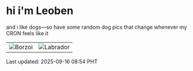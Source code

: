 # hi i'm Leoben

and i like dogs—so have some random dog pics that change whenever my CRON feels like it

|  |  |
|--------|----------|
| ![Borzoi](https://random-dog-vercel.vercel.app/api/random-borzoi?v=1757984046) | ![Labrador](https://random-dog-vercel.vercel.app/api/random-labrador?v=1757984046) |

Last updated: 2025-09-16 08:54 PHT
